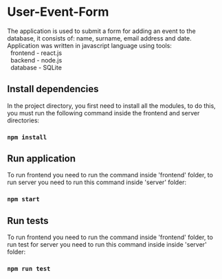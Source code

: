 # User-Event-Form
The application is used to submit a form for adding an event to the database, it consists of:  name, surname, email address and date. 
Application was written in javascript language using tools:
<br />&nbsp;&nbsp;frontend - react.js
<br />&nbsp;&nbsp;backend - node.js
<br />&nbsp;&nbsp;database - SQLite

## Install dependencies
In the project directory, you first need to install all the modules, to do this, you must run the following command inside the frontend and server directories:

### `npm install`

## Run application
To run frontend you need to run the command inside 'frontend' folder, to run server you need to run this command inside 'server' folder:

### `npm start`

## Run tests
To run frontend you need to run the command inside 'frontend' folder, to run test for server  you need to run this command inside inside 'server' folder:

### `npm run test`

